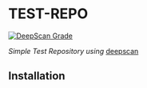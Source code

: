 # TEST-REPO

[![DeepScan Grade](https://dev.deepscan.io/api/projects/592/branches/472/badge/grade.svg)](https://dev.deepscan.io/dashboard/#view=project&pid=592&bid=472)

*Simple Test Repository using* [deepscan](https://deepscan.io)

## Installation

